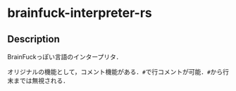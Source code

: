 # brainfuck-interpreter-rs

## Description

BrainFuckっぽい言語のインタープリタ．

オリジナルの機能として，コメント機能がある．`#`で行コメントが可能．`#`から行末までは無視される．
